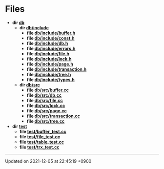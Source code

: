 

# Files




* **dir [db](/Files/db#dir-db)** 
    * **dir [db/include](/Files/db/include#dir-db/include)** 
        * **file [db/include/buffer.h](/Files/db/include/buffer.h#file-buffer.h)** 
        * **file [db/include/const.h](/Files/db/include/const.h#file-const.h)** 
        * **file [db/include/db.h](/Files/db/include/db.h#file-db.h)** 
        * **file [db/include/errors.h](/Files/db/include/errors.h#file-errors.h)** 
        * **file [db/include/file.h](/Files/db/include/file.h#file-file.h)** 
        * **file [db/include/lock.h](/Files/db/include/lock.h#file-lock.h)** 
        * **file [db/include/page.h](/Files/db/include/page.h#file-page.h)** 
        * **file [db/include/transaction.h](/Files/db/include/transaction.h#file-transaction.h)** 
        * **file [db/include/tree.h](/Files/db/include/tree.h#file-tree.h)** 
        * **file [db/include/types.h](/Files/db/include/types.h#file-types.h)** 
    * **dir [db/src](/Files/db/src#dir-db/src)** 
        * **file [db/src/buffer.cc](/Files/db/src/buffer.cc#file-buffer.cc)** 
        * **file [db/src/db.cc](/Files/db/src/db.cc#file-db.cc)** 
        * **file [db/src/file.cc](/Files/db/src/file.cc#file-file.cc)** 
        * **file [db/src/lock.cc](/Files/db/src/lock.cc#file-lock.cc)** 
        * **file [db/src/page.cc](/Files/db/src/page.cc#file-page.cc)** 
        * **file [db/src/transaction.cc](/Files/db/src/transaction.cc#file-transaction.cc)** 
        * **file [db/src/tree.cc](/Files/db/src/tree.cc#file-tree.cc)** 
* **dir [test](/Files/test#dir-test)** 
    * **file [test/buffer_test.cc](/Files/test/buffer_test.cc#file-buffer-test.cc)** 
    * **file [test/file_test.cc](/Files/test/file_test.cc#file-file-test.cc)** 
    * **file [test/table_test.cc](/Files/test/table_test.cc#file-table-test.cc)** 
    * **file [test/trx_test.cc](/Files/test/trx_test.cc#file-trx-test.cc)** 



-------------------------------

Updated on 2021-12-05 at 22:45:19 +0900
